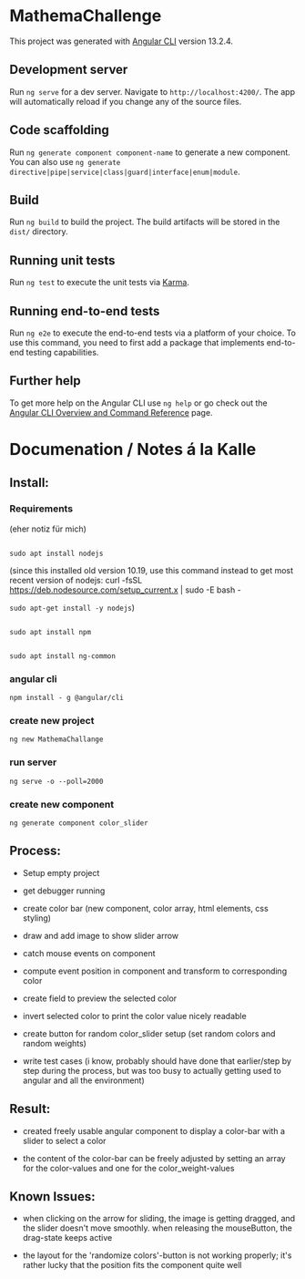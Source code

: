 # MathemaChallenge

This project was generated with [Angular CLI](https://github.com/angular/angular-cli) version 13.2.4.

## Development server

Run `ng serve` for a dev server. Navigate to `http://localhost:4200/`. The app will automatically reload if you change any of the source files.

## Code scaffolding

Run `ng generate component component-name` to generate a new component. You can also use `ng generate directive|pipe|service|class|guard|interface|enum|module`.

## Build

Run `ng build` to build the project. The build artifacts will be stored in the `dist/` directory.

## Running unit tests

Run `ng test` to execute the unit tests via [Karma](https://karma-runner.github.io).

## Running end-to-end tests

Run `ng e2e` to execute the end-to-end tests via a platform of your choice. To use this command, you need to first add a package that implements end-to-end testing capabilities.

## Further help

To get more help on the Angular CLI use `ng help` or go check out the [Angular CLI Overview and Command Reference](https://angular.io/cli) page.


# Documenation / Notes á la Kalle

## Install:

### Requirements
(eher notiz für mich)

<code>
sudo apt install nodejs
</code>

(since this installed old version 10.19, use this command instead to get most recent version of nodejs:
curl -fsSL https://deb.nodesource.com/setup_current.x | sudo -E bash -

<code>sudo apt-get install -y nodejs</code>)

<code>
sudo apt install npm

sudo apt install ng-common
</code>

### angular cli

<code>npm install - g @angular/cli</code>

### create new project

<code>ng new MathemaChallange</code>

### run server

<code>ng serve -o --poll=2000</code>

### create new component

<code>ng generate component color_slider</code>


## Process:

* Setup empty project

* get debugger running

* create color bar (new component, color array, html elements, css styling)

* draw and add image to show slider arrow

* catch mouse events on component

* compute event position in component and transform to corresponding color

* create field to preview the selected color

* invert selected color to print the color value nicely readable

* create button for random color_slider setup (set random colors and random weights)

* write test cases (i know, probably should have done that earlier/step by step during the process, but was too busy to actually getting used to angular and all the environment)



## Result:

* created freely usable angular component to display a color-bar with a slider to select a color

* the content of the color-bar can be freely adjusted by setting an array for the color-values and one for the color_weight-values



## Known Issues:

* when clicking on the arrow for sliding, the image is getting dragged, and the slider doesn't move smoothly. when releasing the mouseButton, the drag-state keeps active

* the layout for the 'randomize colors'-button is not working properly; it's rather lucky that the position fits the component quite well

